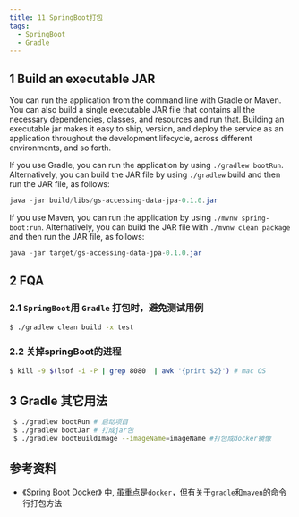 ```yaml
---
title: 11 SpringBoot打包
tags: 
  - SpringBoot
  - Gradle
---
```


## 1 Build an executable JAR
You can run the application from the command line with Gradle or Maven. You can also build a single executable JAR file 
that contains all the necessary dependencies, classes, and resources and run that. Building an executable jar makes it 
easy to ship, version, and deploy the service as an application throughout the development lifecycle, across different 
environments, and so forth.

If you use Gradle, you can run the application by using `./gradlew bootRun`. Alternatively, you can build the JAR file 
by using `./gradlew` build and then run the JAR file, as follows:

``` java
java -jar build/libs/gs-accessing-data-jpa-0.1.0.jar
```

If you use Maven, you can run the application by using `./mvnw spring-boot:run`. Alternatively, you can build the JAR 
file with `./mvnw clean package` and then run the JAR file, as follows:

```java
java -jar target/gs-accessing-data-jpa-0.1.0.jar
```

## 2 FQA

### 2.1 `SpringBoot`用 `Gradle` 打包时，避免测试用例
``` bash 
$ ./gradlew clean build -x test
```

### 2.2 关掉springBoot的进程
``` bash
$ kill -9 $(lsof -i -P | grep 8080  | awk '{print $2}') # mac OS
``` 

## 3 Gradle 其它用法

``` bash
 $ ./gradlew bootRun # 启动项目
 $ ./gradlew bootJar # 打成jar包
 $ ./gradlew bootBuildImage --imageName=imageName #打包成docker镜像
```

## 参考资料
* [《Spring Boot Docker》](https://spring.io/guides/topicals/spring-boot-docker/) 中, 虽重点是`docker`，但有关于`gradle`和`maven`的命令行打包方法
